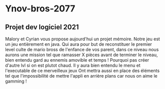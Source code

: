 # Ynov-bros-2077

## Projet dev logiciel 2021

Malory et Cyrian vous propose aujourd'hui un projet mémoire.
Notre jeu est un jeu entièrement en java.
Qui aura pour but de reconstituer le premier level culte de mario bross de l'enfance de vos parent, dans ce niveau nous aurons une mission tel que ramasser X pièces avant de terminer le niveau, bien entendu gard au ennemis amovible et temps !
Pourquoi pas créer d'autre lvl si on est plutot chaud.
Il y aura bien entendu le menu et l'executable de ce merveilleux jeux
Ont mettra aussi en place des éléments tel que l'impossibilité de mettre l'appli en arrière plans car nous on aime le gamming !
